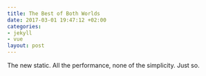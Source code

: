 ```yaml
---
title: The Best of Both Worlds
date: 2017-03-01 19:47:12 +02:00
categories:
- jekyll
- vue
layout: post
---
```


The new static. All the performance, none of the simplicity. Just so.
